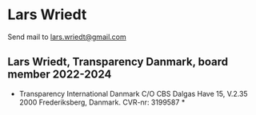 # Lars Wriedt

Send mail to lars.wriedt@gmail.com

## Lars Wriedt, Transparency Danmark, board member 2022-2024

* Transparency International Danmark  C/O CBS  Dalgas Have 15, V.2.35 2000 Frederiksberg, Danmark. CVR-nr: 3199587 *
